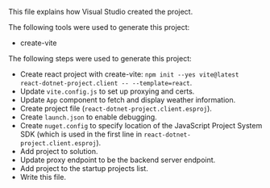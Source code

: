 This file explains how Visual Studio created the project.

The following tools were used to generate this project:
- create-vite

The following steps were used to generate this project:
- Create react project with create-vite: `npm init --yes vite@latest react-dotnet-project.client -- --template=react`.
- Update `vite.config.js` to set up proxying and certs.
- Update `App` component to fetch and display weather information.
- Create project file (`react-dotnet-project.client.esproj`).
- Create `launch.json` to enable debugging.
- Create `nuget.config` to specify location of the JavaScript Project System SDK (which is used in the first line in `react-dotnet-project.client.esproj`).
- Add project to solution.
- Update proxy endpoint to be the backend server endpoint.
- Add project to the startup projects list.
- Write this file.
